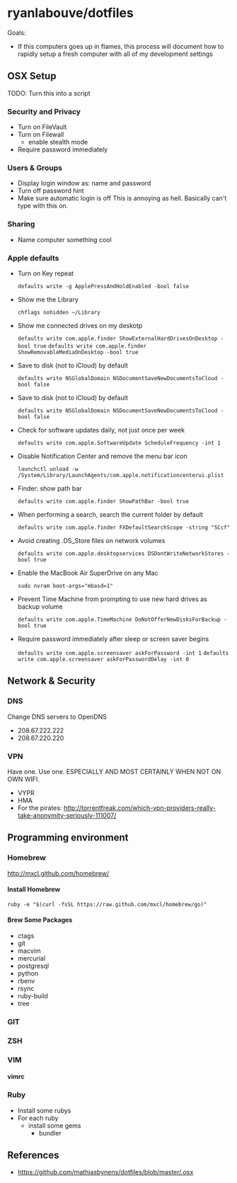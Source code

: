 # ryanlabouve/dotfiles

Goals:
- If this computers goes up in flames, this process will document how to rapidly setup a fresh computer with all of my development settings

## OSX Setup

TODO: Turn this into a script

### Security and Privacy
- Turn on FileVault
- Turn on Filewall
  - enable stealth mode
- Require password immediately


### Users & Groups
- Display login window as: name and password
- Turn off password hint
- Make sure automatic login is off
This is annoying as hell. Basically can't type with this on.

### Sharing
- Name computer something cool

### Apple defaults 
- Turn on Key repeat

  `defaults write -g ApplePressAndHoldEnabled -bool false`

- Show me the Library

  `chflags nohidden ~/Library`

- Show me connected drives on my deskotp

  `defaults write com.apple.finder ShowExternalHardDrivesOnDesktop -bool true`
  `defaults write com.apple.finder ShowRemovableMediaOnDesktop -bool true`

- Save to disk (not to iCloud) by default

  `defaults write NSGlobalDomain NSDocumentSaveNewDocumentsToCloud -bool false`

- Save to disk (not to iCloud) by default

  `defaults write NSGlobalDomain NSDocumentSaveNewDocumentsToCloud -bool false`

- Check for software updates daily, not just once per week

  `defaults write com.apple.SoftwareUpdate ScheduleFrequency -int 1`

- Disable Notification Center and remove the menu bar icon

  `launchctl unload -w /System/Library/LaunchAgents/com.apple.notificationcenterui.plist`

- Finder: show path bar

  `defaults write com.apple.finder ShowPathBar -bool true`

- When performing a search, search the current folder by default

  `defaults write com.apple.finder FXDefaultSearchScope -string "SCcf"`

- Avoid creating .DS_Store files on network volumes

  `defaults write com.apple.desktopservices DSDontWriteNetworkStores -bool true`

- Enable the MacBook Air SuperDrive on any Mac

  `sudo nvram boot-args="mbasd=1"`

- Prevent Time Machine from prompting to use new hard drives as backup volume

  `defaults write com.apple.TimeMachine DoNotOfferNewDisksForBackup -bool true`

- Require password immediately after sleep or screen saver begins

  `defaults write com.apple.screensaver askForPassword -int 1`
  `defaults write com.apple.screensaver askForPasswordDelay -int 0`


## Network & Security

### DNS
Change DNS servers to OpenDNS
- 208.67.222.222
- 208.67.220.220

### VPN

Have one. Use one. ESPECIALLY AND MOST CERTAINLY WHEN NOT ON OWN WIFI.

- VYPR
- HMA
- For the pirates: http://torrentfreak.com/which-vpn-providers-really-take-anonymity-seriously-111007/

## Programming environment

### Homebrew

http://mxcl.github.com/homebrew/

#### Install Homebrew

  `ruby -e "$(curl -fsSL https://raw.github.com/mxcl/homebrew/go)"`

#### Brew Some Packages

  - ctags
  - git
  - macvim
  - mercurial
  - postgresql
  - python
  - rbenv
  - rsync
  - ruby-build
  - tree


### GIT
### ZSH
### VIM
#### vimrc
### Ruby
- Install some rubys
- For each ruby
  - install some gems
    - bundler


## References
- https://github.com/mathiasbynens/dotfiles/blob/master/.osx
